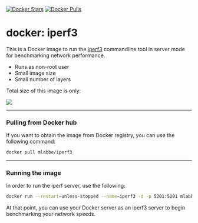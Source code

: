 [![Docker Stars](https://img.shields.io/docker/stars/mlabbe/iperf3.svg)](https://hub.docker.com/r/mlabbe/iperf3/) [![Docker Pulls](https://img.shields.io/docker/pulls/mlabbe/iperf3.svg)](https://hub.docker.com/r/mlabbe/iperf3/)

# docker: iperf3

This is a Docker image to run the [iperf3](https://iperf.fr/) commandline tool in server mode for benchmarking network performance.

- Runs as non-root user
- Small image size
- Small number of layers

Total size of this image is only:

[![](https://images.microbadger.com/badges/image/mlabbe/iperf3.svg)](https://microbadger.com/images/mlabbe/iperf3)

________________________________________
### Pulling from Docker hub
If you want to obtain the image from Docker registry, you can use the following command:
```sh
docker pull mlabbe/iperf3
```
________________________________________
### Running the image
In order to run the iperf server, use the following:
```sh
docker run --restart=unless-stopped --name=iperf3 -d -p 5201:5201 mlabbe/iperf3
```
At that point, you can use your Docker server as an iperf3 server to begin
benchmarking your network speeds.
